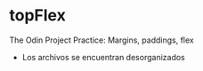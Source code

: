 # topFlex
The Odin Project Practice: Margins, paddings, flex
 - Los archivos se encuentran desorganizados
